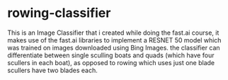 # rowing-classifier

This is an Image Classifier that i created while doing the fast.ai course, it makes use of the fast.ai libraries to implement a RESNET 50 model which was trained on images downloaded using Bing Images. the classifier can differentiate between single sculling boats and quads (which have four scullers in each boat), as opposed to rowing which uses just one blade scullers have two blades each. 
